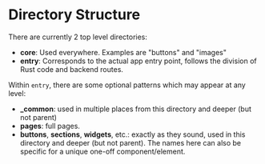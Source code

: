# Directory Structure

There are currently 2 top level directories:

  - **core**: Used everywhere. Examples are "buttons" and "images"
  - **entry**: Corresponds to the actual app entry point, follows the division of Rust code and backend routes.

Within `entry`, there are some optional patterns which may appear at any level:

  - **_common**: used in multiple places from this directory and deeper (but not parent)
  - **pages**: full pages.
  - **buttons**, **sections**, **widgets**, etc.: exactly as they sound, used in this directory and deeper (but not parent). The names here can also be specific for a unique one-off component/element.